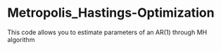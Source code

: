 # Metropolis_Hastings-Optimization
This code allows you to estimate parameters of an AR(1) through MH algorithm
